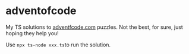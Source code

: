 # adventofcode

My TS solutions to [adventfcode.com](https://www.adventofcode.com) puzzles.
Not the best, for sure, just hoping they help you!

Use `npx ts-node xxx.ts`to run the solution.
